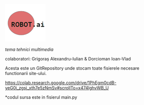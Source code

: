 ![logo](https://github.com/grigo210/robot.ai/blob/main/logo_robot.ai.png "robot.ai")

_tema tehnici multimedia_

colaboratori: 
Grigoraș Alexandru-Iulian &
Dorcioman Ioan-Vlad

Acesta este un GitRepository unde stocam toate fisierele necesare functionarii site-ului.

https://colab.research.google.com/drive/1PhEgm0cdB-yeG0i_zgsj_xth7e5zNmSv#scrollTo=x474lghvWB_U

*codul sursa este in fisierul main.py
